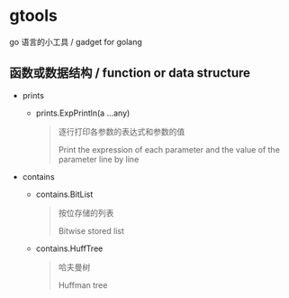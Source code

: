 # gtools

go 语言的小工具 / gadget for golang

## 函数或数据结构 / function or data structure

- prints
  - prints.ExpPrintln(a ...any)
    > 逐行打印各参数的表达式和参数的值
    > 
    > Print the expression of each parameter and the value of the parameter line by line

- contains
  - contains.BitList
    > 按位存储的列表
    > 
    > Bitwise stored list
  - contains.HuffTree
    > 哈夫曼树
    > 
    > Huffman tree
